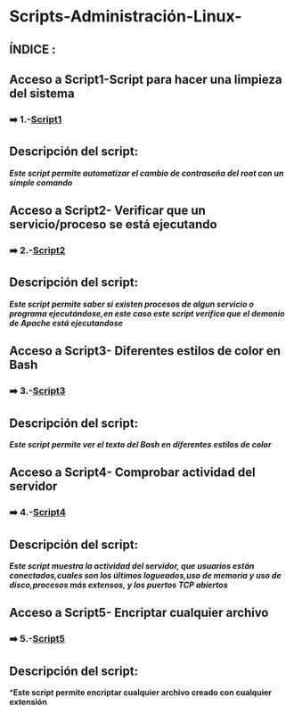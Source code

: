 # Scripts-Administración-Linux-

## ÍNDICE : ##


## Acceso a Script1-Script para hacer una limpieza del sistema ##
### ➡️ 1.-[Script1](https://github.com/Moisesmart/Scripts-Administracion-Linux-/blob/main/LimpiezaDispositivo)

## Descripción del script: ##
***Este script permite automatizar el cambio de contraseña del root con un simple comando***

 ## Acceso a Script2- Verificar que un servicio/proceso se está ejecutando
### ➡️ 2.-[Script2](https://github.com/Moisesmart/Scripts-Administracion-Linux-/blob/main/Ejecucionproceso)

## Descripción del script: ## 

***Este script permite saber si existen procesos de algun servicio o programa ejecutándose,en este caso este script verifica que el demonio de Apache está ejecutandose***


## Acceso a Script3- Diferentes estilos de color en Bash
### ➡️ 3.-[Script3](https://github.com/Moisesmart/Scripts-Administracion-Linux-/blob/main/ColorTexto)

## Descripción del script: ## 

***Este script permite ver el texto del Bash en diferentes estilos de color***

## Acceso a Script4- Comprobar actividad del servidor
### ➡️ 4.-[Script4](https://github.com/Moisesmart/Scripts-Administracion-Linux-/blob/main/CompruebaServidor)

## Descripción del script: ## 

***Este script muestra la actividad del servidor, que usuarios están conectados,cuales son los últimos logueados,uso de memoria y uso de disco,procesos más extensos, y los puertos TCP abiertos***


## Acceso a Script5- Encriptar cualquier archivo
### ➡️ 5.-[Script5](https://github.com/Moisesmart/Scripts-Administracion-Linux-/blob/main/EncriptarArchivo)

## Descripción del script: ## 

***Este script permite encriptar cualquier archivo creado con cualquier extensión**
